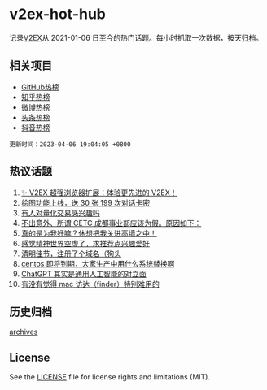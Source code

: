 # v2ex-hot-hub

 记录[V2EX](https://www.v2ex.com/)从 2021-01-06 日至今的热门话题。每小时抓取一次数据，按天[归档](archives)。
 
 ## 相关项目

- [GitHub热榜](https://github.com/snaildev/github-hot-hub)
- [知乎热榜](https://github.com/snaildev/zhihu-hot-hub)
- [微博热榜](https://github.com/snaildev/weibo-hot-hub)
- [头条热榜](https://github.com/snaildev/toutiao-hot-hub)
- [抖音热榜](https://github.com/snaildev/douyin-hot-hub)


 `更新时间：2023-04-06 19:04:05 +0800`

## 热议话题

1. [✨ V2EX 超强浏览器扩展：体验更先进的 V2EX！](https://www.v2ex.com/t/930155)
1. [绘图功能上线，送 30 张 199 次对话卡密](https://www.v2ex.com/t/930125)
1. [有人对量化交易感兴趣吗](https://www.v2ex.com/t/930302)
1. [不出意外、所谓 CETC 成都事业部应该为假。原因如下：](https://www.v2ex.com/t/930215)
1. [真的是为我好嘛？休想把我关进高墙之中！](https://www.v2ex.com/t/930064)
1. [感觉精神世界空虚了，求推荐点兴趣爱好](https://www.v2ex.com/t/930191)
1. [清明佳节，注册了个域名（狗头](https://www.v2ex.com/t/930265)
1. [centos 即将到期，大家生产中用什么系统替换啊](https://www.v2ex.com/t/930047)
1. [ChatGPT 其实是通用人工智能的对立面](https://www.v2ex.com/t/930154)
1. [有没有觉得 mac 访达（finder）特别难用的](https://www.v2ex.com/t/930250)

## 历史归档

[archives](archives)

## License

See the [LICENSE](LICENSE) file for license rights and limitations (MIT).
